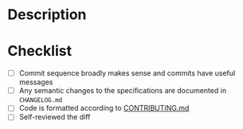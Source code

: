 # Description

<!-- Add your description here, if it fixes a particular issue please provide a
[link](https://docs.github.com/en/issues/tracking-your-work-with-issues/linking-a-pull-request-to-an-issue#linking-a-pull-request-to-an-issue-using-a-keyword=)
to the issue. -->

# Checklist

- [ ] Commit sequence broadly makes sense and commits have useful messages
- [ ] Any semantic changes to the specifications are documented in `CHANGELOG.md`
- [ ] Code is formatted according to [CONTRIBUTING.md](https://github.com/input-output-hk/formal-ledger-specifications/blob/master/CONTRIBUTING.md)
- [ ] Self-reviewed the diff

